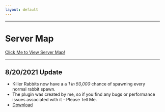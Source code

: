 ```yaml
---
layout: default
---
```


---

# Server Map
[Click Me to View Server Map!](http://158.69.145.35:9449/)

---

## 8/20/2021 Update

* Killer Rabbits now have a a *1 in 50,000* chance of spawning every normal rabbit spawn.
* The plugin was created by me, so if you find any bugs or performance issues associated with it - Please Tell Me.
* [Download](https://mega.nz/file/ft9HUKSS#vQlJKmZaDgi-zP_bCVql6HyFwkaWUPaQsf582mPi-Ak)
